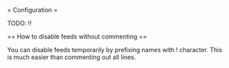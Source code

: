 = Configuration =

TODO: !!


== How to disable feeds without commenting ==

You can disable feeds temporarily by prefixing names with ! character. This is much easier than commenting out all lines.